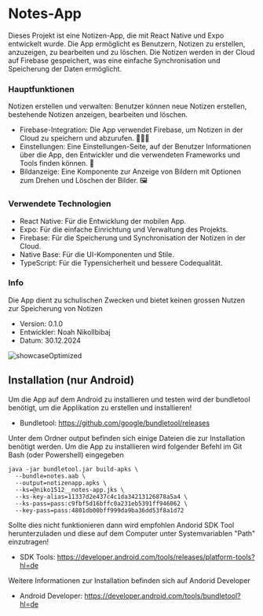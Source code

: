 # Notes-App

Dieses Projekt ist eine Notizen-App, die mit React Native und Expo entwickelt wurde. Die App ermöglicht es Benutzern, Notizen zu erstellen, anzuzeigen, zu bearbeiten und zu löschen. Die Notizen werden in der Cloud auf Firebase gespeichert, was eine einfache Synchronisation und Speicherung der Daten ermöglicht.

### Hauptfunktionen
Notizen erstellen und verwalten: Benutzer können neue Notizen erstellen, bestehende Notizen anzeigen, bearbeiten und löschen.
- Firebase-Integration: Die App verwendet Firebase, um Notizen in der Cloud zu speichern und abzurufen. 🧑‍🚒🔥
- Einstellungen: Eine Einstellungen-Seite, auf der Benutzer Informationen über die App, den Entwickler und die verwendeten Frameworks und Tools finden können. 🧰
- Bildanzeige: Eine Komponente zur Anzeige von Bildern mit Optionen zum Drehen und Löschen der Bilder. 🖼️


### Verwendete Technologien
- React Native: Für die Entwicklung der mobilen App.
- Expo: Für die einfache Einrichtung und Verwaltung des Projekts.
- Firebase: Für die Speicherung und Synchronisation der Notizen in der Cloud.
- Native Base: Für die UI-Komponenten und Stile.
- TypeScript: Für die Typensicherheit und bessere Codequalität.


### Info
Die App dient zu schulischen Zwecken und bietet keinen grossen Nutzen zur Speicherung von Notizen

- Version: 0.1.0
- Entwickler: Noah Nikollbibaj
- Datum: 30.12.2024

![showcaseOptimized](https://github.com/user-attachments/assets/e14cb4d5-6cd8-4c37-9c4d-a090d4a9db37)


## Installation (nur Android)
Um die App auf dem Android zu installieren und testen wird der bundletool benötigt, um die Applikation zu erstellen und installieren!
- Bundletool: https://github.com/google/bundletool/releases

Unter dem Ordner output befinden sich einige Dateien die zur Installation benötigt werden. Um die App zu installieren wird folgender Befehl im Git Bash (oder Powershell) eingegeben
```
java -jar bundletool.jar build-apks \
  --bundle=notes.aab \
  --output=notizenapp.apks \
  --ks=@niko1512__notes-app.jks \
  --ks-key-alias=11337d2e437c4c1da34213126878a5a4 \
  --ks-pass=pass:c9fbf5d16bffc0a231eb5391ff946062 \
  --key-pass=pass:4801db00bff999da9ba36dd53f8a1d72
```

Sollte dies nicht funktionieren dann wird empfohlen Andorid SDK Tool herunterzuladen und diese auf dem Computer unter Systemvariablen "Path" einzutragen! 
- SDK Tools: https://developer.android.com/tools/releases/platform-tools?hl=de

Weitere Informationen zur Installation befinden sich auf Andorid Developer
- Android Developer: https://developer.android.com/tools/bundletool?hl=de

 

